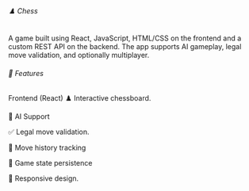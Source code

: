 ###### ♟️ Chess
A game built using React, JavaScript, HTML/CSS on the frontend and a custom REST API on the backend. The app supports AI gameplay, legal move validation, and optionally multiplayer.

###### 🧩 Features
Frontend (React) ♟️ Interactive chessboard.

🧠 AI Support

✅ Legal move validation.

🔁 Move history tracking

💾 Game state persistence

📱 Responsive design.
